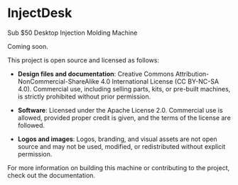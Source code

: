 # InjectDesk
Sub $50 Desktop Injection Molding Machine

Coming soon.

This project is open source and licensed as follows:

- **Design files and documentation**: Creative Commons Attribution-NonCommercial-ShareAlike 4.0 International License (CC BY-NC-SA 4.0). Commercial use, including selling parts, kits, or pre-built machines, is strictly prohibited without prior permission.

- **Software**: Licensed under the Apache License 2.0. Commercial use is allowed, provided proper credit is given, and the terms of the license are followed.

- **Logos and images**: Logos, branding, and visual assets are not open source and may not be used, modified, or redistributed without explicit permission.

For more information on building this machine or contributing to the project, check out the documentation.
